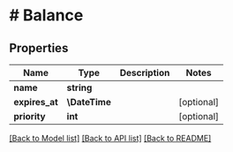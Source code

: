 # # Balance

## Properties

Name | Type | Description | Notes
------------ | ------------- | ------------- | -------------
**name** | **string** |  |
**expires_at** | **\DateTime** |  | [optional]
**priority** | **int** |  | [optional]

[[Back to Model list]](../../README.md#models) [[Back to API list]](../../README.md#endpoints) [[Back to README]](../../README.md)
